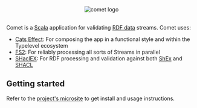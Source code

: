 <!--suppress HtmlDeprecatedAttribute -->
<div align="center">
  <img alt="comet logo" src="https://user-images.githubusercontent.com/35763574/162334885-228fc9fc-8e28-4b80-83e7-ace6c8fb1190.png"/>
</div>

<br/>

Comet is a [Scala](https://scala-lang.org/) application for
validating [RDF data](https://www.w3.org/RDF/)
streams. Comet uses:

- [Cats Effect](https://github.com/typelevel/cats-effect): For composing the app
  in a functional style and within the Typelevel ecosystem
- [FS2](https://github.com/typelevel/fs2): For reliably processing all sorts of
  Streams in parallel
- [SHaclEX](https://github.com/weso/shaclex): For RDF processing and validation
  against both [ShEx](https://shex.io/)
  and [SHACL](https://www.w3.org/TR/shacl/)

## Getting started

Refer to the [project's microsite](https://ulitol97.github.io/comet/) to get install and usage instructions.
